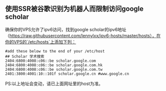 ## 使用SSR被谷歌识别为机器人而限制访问google scholar
确保你的VPS允许了ipv6访问，找到google scholar的ipv6地址（https://raw.githubusercontent.com/lennylxx/ipv6-hosts/master/hosts），在你的VPS的`/etc/hosts`上添加下列：
```
#add these below to the end of your /etc/host
## Scholar 学术搜索
2404:6800:4008:c06::be scholar.google.com
2404:6800:4008:c06::be scholar.google.com.hk
2404:6800:4008:c06::be scholar.google.com.tw
2401:3800:4001:10::101f scholar.google.cn #www.google.cn
```
PS:以上地址会变动，请已上面网址里的host为准。
